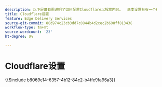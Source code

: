 ```yaml
---
description: 以下屏幕截图说明了如何配置Cloudflare以投放内容。  基本设置标有一个红色圆圈。
title: Cloudflare设置
feature: Edge Delivery Services
source-git-commit: 80d974c23cb3dd7c0844b4d2cec2b608ff813438
workflow-type: tm+mt
source-wordcount: '23'
ht-degree: 0%

---
```


# Cloudflare设置

{{$include b8069e14-6357-4b12-84c2-b4ffe9fa96a3}}